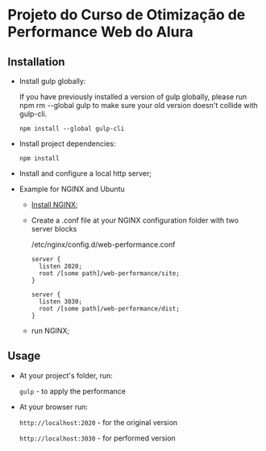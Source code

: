 # Projeto do Curso de Otimização de Performance Web do Alura

## Installation
* Install gulp globally:

  If you have previously installed a version of gulp globally, please run npm rm --global gulp to make sure your old version doesn't collide with gulp-cli.

  `npm install --global gulp-cli`

* Install project dependencies:

  `npm install`

* Install and configure a local http server;

 * Example for NGINX and Ubuntu
    * [Install NGINX](http://nginx.org/en/docs/install.html);
    * Create a .conf file at your NGINX configuration folder with two server blocks
    
      /etc/nginx/config.d/web-performance.conf
      ```
      server {
        listen 2020;
        root /[some path]/web-performance/site;
      }

      server {
        listen 3030;
        root /[some path]/web-performance/dist;
      }
      ```
    * run NGINX;
    
## Usage
* At your project's folder, run:

  `gulp` - to apply the performance

* At your browser run:

  `http://localhost:2020` - for the original version
  
  `http://localhost:3030` - for performed version
